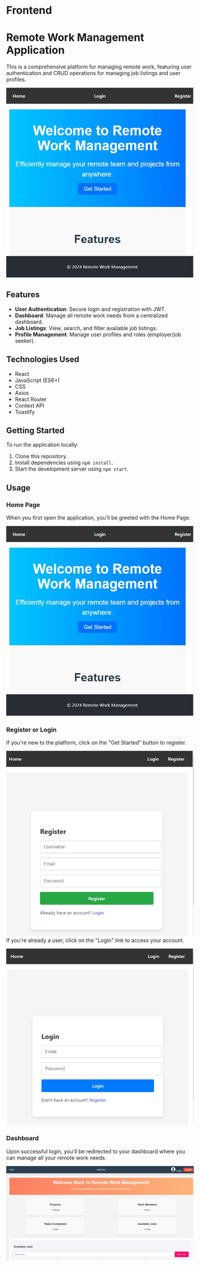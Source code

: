 # Frontend
# Remote Work Management Application

This is a comprehensive platform for managing remote work, featuring user authentication and CRUD operations for managing job listings and user profiles.

![Home Page](./src/assets/Screenshot_Home.jpg)

## Features

- **User Authentication**: Secure login and registration with JWT.
- **Dashboard**: Manage all remote work needs from a centralized dashboard.
- **Job Listings**: View, search, and filter available job listings.
- **Profile Management**: Manage user profiles and roles (employer/job seeker).

## Technologies Used

- React
- JavaScript (ES6+)
- CSS
- Axios
- React Router
- Context API
- Toastify

## Getting Started

To run the application locally:

1. Clone this repository.
2. Install dependencies using `npm install`.
3. Start the development server using `npm start`.

## Usage

### Home Page
When you first open the application, you'll be greeted with the Home Page.

![Home Page](./src/assets/Screenshot_Home.jpg)

### Register or Login
If you're new to the platform, click on the "Get Started" button to register.

![Register Page](./src/assets/Screenshot_registerPage.jpg)
If you're already a user, click on the "Login" link to access your account.

![Login Page](./src/assets/Screenshot_loginPage.jpg)

### Dashboard
Upon successful login, you'll be redirected to your dashboard where you can manage all your remote work needs.

![Dashboard](./src/assets/Screenshot_Dashboard.jpg)


